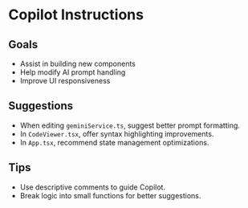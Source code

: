 # Copilot Instructions

## Goals
- Assist in building new components
- Help modify AI prompt handling
- Improve UI responsiveness

## Suggestions
- When editing `geminiService.ts`, suggest better prompt formatting.
- In `CodeViewer.tsx`, offer syntax highlighting improvements.
- In `App.tsx`, recommend state management optimizations.

## Tips
- Use descriptive comments to guide Copilot.
- Break logic into small functions for better suggestions.